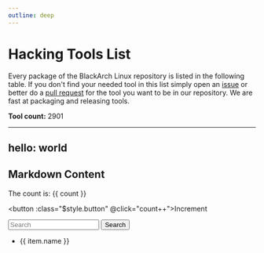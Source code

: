 ```yaml
---
outline: deep
---
```


# Hacking Tools List

Every package of the BlackArch Linux repository is listed in the following table. If you don't find your needed tool in this list simply open an <a href="https://github.com/BlackArch/blackarch/issues/new">issue</a> or better do a <a href="https://github.com/BlackArch/blackarch/pulls">pull request</a> for the tool you want to be in our repository. We are fast at packaging and releasing tools.

<b>Tool count:</b> 2901

---

## hello: world

<script setup>
import { ref, computed } from 'vue'

const searchInput = ref('')
const list = ref([
  { id: 1, name: 'Apple' },
  { id: 2, name: 'Banana' },
  { id: 3, name: 'Orange' },
  { id: 4, name: 'Grape' },
  { id: 5, name: 'Pear' },
])

const filteredList = computed(() => {
  return list.value.filter(item => item.name.toLowerCase().includes(searchInput.value.toLowerCase()))
})

function search() {
  // Do something with the search input
}
</script>

## Markdown Content

The count is: {{ count }}

<button :class="$style.button" @click="count++">Increment</button>

<div>
    <input v-model="searchInput" type="text" placeholder="Search" />
    <button @click="search">Search</button>
    <ul>
      <li v-for="item in filteredList" :key="item.id">{{ item.name }}</li>
    </ul>
  </div>

<style module>
.button {
  color: red;
  font-weight: bold;
}
</style>

